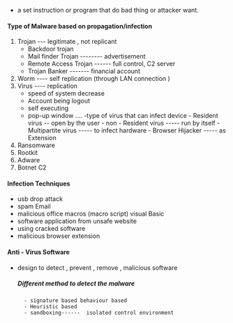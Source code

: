 - a set instruction or program  that do bad thing or attacker want.
#### Type of Malware based on propagation/infection

1. Trojan --- legitimate , not replicant
	- Backdoor trojan
	- Mail finder Trojan  --------     advertisement
	- Remote Access Trojan  ------  full control, C2 server  
	- Trojan Banker              -------  financial account
2. Worm ---- self replication (through LAN connection )
3. Virus   ----  replication
	- speed of system decrease
	- Account being logout
	- self executing
	- pop-up window .... 
	-type of virus that can infect device
			- Resident virus   -- open by the user 
			- non - Resident virus ----- run by itself
			- Multipartite virus -----     to infect hardware
			- Browser Hijacker  -----   as Extension
4. Ransomware 
5. Rootkit 
6. Adware
7. Botnet   C2 

#### Infection Techniques
- usb drop attack
- spam Email
- malicious office macros (macro script) visual Basic
- software application from unsafe website
- using cracked software
- malicious browser extension

#### Anti - Virus Software  
- design to detect , prevent , remove , malicious software
	##### Different method to detect the malware
		- signature based behaviour based
		- Heuristic based
		- sandboxing------  isolated control environment
